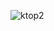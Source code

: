 
![ktop2](https://github.com/kworld123/WEB-Development/assets/104771518/c65f3369-5199-4139-92b8-cec3110c23f4)



